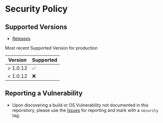 # Security Policy

## Supported Versions
- [Releases](https://github.com/OpenSource-For-Freedom/hardn_debian_docker_image/releases)

Most recent Supported Version for production

|   Version | Supported          |
| --------- | ------------------ |
| > 1.0.12  | :white_check_mark: |
| < 1.0.12  | :x:                |


## Reporting a Vulnerability
- Upon discovering a build or OS Vulnerability not documented in this reporsitory, please use the [Issues](https://github.com/OpenSource-For-Freedom/hardn_debian_docker_image/issues) for reporting and mark with a `security` tag. 

